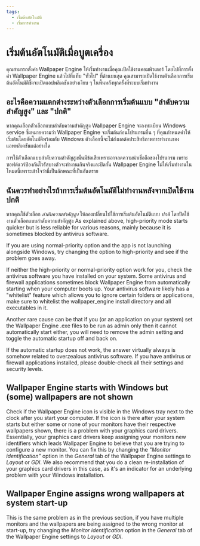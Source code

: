 ```yaml
---
tags:
  - เริ่มต้นอัตโนมัติ
  - เริ่มการทำงาน
---
```


# เริ่มต้นอัตโนมัติเมื่อบูตเครื่อง

คุณสามารถตั้งค่า Wallpaper Engine ให้เริ่มทำงานเมื่อคุณเปิดใช้งานคอมพิวเตอร์ โดยไปที่การตั้งค่า Wallpaper Engine แล้วไปที่แท็บ "ทั่วไป" ที่ด้านบนสุด คุณสามารถเปิดใช้งานตัวเลือกการเริ่มต้นอัตโนมัติซึ่งจะเปิดแอปพลิเคชันอย่างเงียบ ๆ ในพื้นหลังทุกครั้งที่ระบบเริ่มทำงาน

## อะไรคือความแตกต่างระหว่างตัวเลือกการเริ่มต้นแบบ "ลำดับความสำคัญสูง" และ "ปกติ"

หากคุณเลือกตัวเลือกแบบลำดับความสำคัญสูง Wallpaper Engine จะลงทะเบียน Windows service ซึ่งหมายความว่า Wallpaper Engine จะเริ่มต้นก่อนโปรแกรมอื่น ๆ ที่คุณกำหนดค่าให้เริ่มต้นโดยอัตโนมัติพร้อมกับ Windows ตัวเลือกนี้จะไม่ส่งผลต่อประสิทธิภาพการทำงานของแอพพลิเคชันแต่อย่างใด

การใช้ตัวเลือกแบบลำดับความสำคัญสูงนั้นมีข้อเสียเพราะอาจลดความน่าเชื่อถือของโปรแกรม เพราะซอฟต์แวร์ป้องกันไวรัสบางตัวจะทำงานเกินจริงและปิดกั้น Wallpaper Engine ไม่ให้เริ่มทำงานในโหมดนี้เพราะเข้าใจว่านี่เป็นลักษณะที่เป็นอันตราย

## ฉันควรทำอย่างไรถ้าการเริ่มต้นอัตโนมัติไม่ทำงานหลังจากเปิดใช้งานปกติ

หากคุณใช้ตัวเลือก *ลำดับความสำคัญสูง* ให้ลองเปลี่ยนไปใช้การเริ่มต้นอัตโนมัติแบบ *ปกติ* โดยปิดใช้งานตัวเลือกแบบลำดับความสำคัญสูง As explained above, high-priority mode starts quicker but is less reliable for various reasons, mainly because it is sometimes blocked by antivirus software.

If you are using normal-priority option and the app is not launching alongside Windows, try changing the option to high-priority and see if the problem goes away.

If neither the high-priority or normal-priority option work for you, check the antivirus software you have installed on your system. Some antivirus and firewall applications sometimes block Wallpaper Engine from automatically starting when your computer boots up. Your antivirus software likely has a "whitelist" feature which allows you to ignore certain folders or applications, make sure to whitelist the wallpaper_engine install directory and all executables in it.

Another rare cause can be that if you (or an application on your system) set the Wallpaper Engine .exe files to be run as admin only then it cannot automatically start either, you will need to remove the admin setting and toggle the automatic startup off and back on.

If the automatic startup does not work, the answer virtually always is somehow related to overzealous antivirus software. If you have antivirus or firewall applications installed, please double-check all their settings and security levels.

## Wallpaper Engine starts with Windows but (some) wallpapers are not shown

 Check if the Wallpaper Engine icon is visible in the Windows tray next to the clock after you start your computer. If the icon is there after your system starts but either some or none of your monitors have their respective wallpapers shown, there is a problem with your graphics card drivers. Essentially, your graphics card drivers keep assigning your monitors new identifiers which leads Wallpaper Engine to believe that you are trying to configure a new monitor. You can fix this by changing the *"Monitor identification"* option in the *General* tab of the Wallpaper Engine settings to *Layout* or *GDI*. We also recommend that you do a clean re-installation of your graphics card drivers in this case, as it's an indicator for an underlying problem with your Windows installation.

 ## Wallpaper Engine assigns wrong wallpapers at system start-up

 This is the same problem as in the previous section, if you have multiple monitors and the wallpapers are being assigned to the wrong monitor at start-up, try changing the *Monitor identification* option in the *General* tab of the Wallpaper Engine settings to *Layout* or *GDI*.
